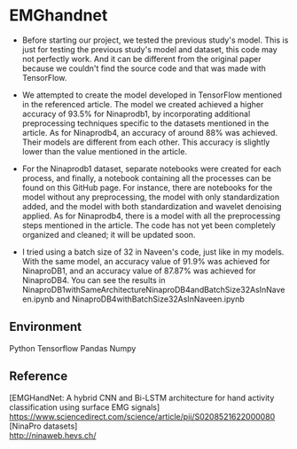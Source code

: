 # EMGhandnet

- Before starting our project, we tested the previous study's model. This is just for testing the previous study's model and dataset, this code may not perfectly work. And it can be different from the original paper because we couldn't find the source code and that was made with TensorFlow.

- We attempted to create the model developed in TensorFlow mentioned in the referenced article.  The model we created achieved a higher accuracy of 93.5% for Ninaprodb1, by incorporating additional preprocessing techniques specific to the datasets mentioned in the article.  As for Ninaprodb4, an accuracy of around 88% was achieved. Their models are different from each other.  This accuracy is slightly lower than the value mentioned in the article.

- For the Ninaprodb1 dataset, separate notebooks were created for each process, and finally, a notebook containing all the processes can be found on this GitHub page. For instance, there are notebooks for the model without any preprocessing, the model with only standardization added, and the model with both standardization and wavelet denoising applied. As for Ninaprodb4, there is a model with all the preprocessing steps mentioned in the article. The code has not yet been completely organized and cleaned; it will be updated soon.
- I tried using a batch size of 32 in Naveen's code, just like in my models. With the same model, an accuracy value of 91.9% was achieved for NinaproDB1, and an accuracy value of 87.87% was achieved for NinaproDB4. You can see the results in NinaproDB1withSameArchitectureNinaproDB4andBatchSize32AsInNaveen.ipynb and NinaproDB4withBatchSize32AsInNaveen.ipynb

## Environment
Python
Tensorflow
Pandas
Numpy

## Reference
[EMGHandNet: A hybrid CNN and Bi-LSTM architecture for hand activity classification using surface EMG signals]   
https://www.sciencedirect.com/science/article/pii/S0208521622000080   
[NinaPro datasets]   
http://ninaweb.hevs.ch/
